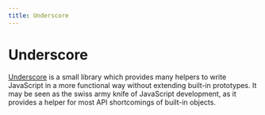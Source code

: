 ```yaml
---
title: Underscore
---
```


# Underscore

[Underscore](http://underscorejs.org/) is a small library which provides many helpers to write JavaScript in a more functional way without extending built-in prototypes. It may be seen as the swiss army knife of JavaScript development, as it provides a helper for most API shortcomings of built-in objects.
